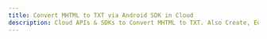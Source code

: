 ---title: Convert MHTML to TXT via Android SDK in Clouddescription: Cloud APIs & SDKs to Convert MHTML to TXT. Also Create, Edit & Render Microsoft Word & OpenOffice documents in the Cloud.---